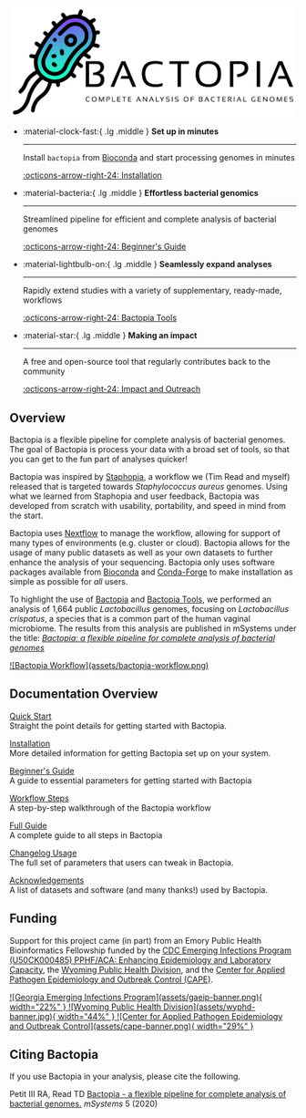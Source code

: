 ![Bactopia Logo](assets/bactopia-logo.png)

<div class="grid cards" markdown>

-   :material-clock-fast:{ .lg .middle } __Set up in minutes__

    ---

    Install `bactopia` from [Bioconda](https://bioconda.github.io/) and start processing
    genomes in minutes

    [:octicons-arrow-right-24: Installation](installation.md)

-   :material-bacteria:{ .lg .middle } __Effortless bacterial genomics__

    ---

    Streamlined pipeline for efficient and complete analysis of bacterial genomes

    [:octicons-arrow-right-24: Beginner's Guide](beginners-guide.md)

-   :material-lightbulb-on:{ .lg .middle } __Seamlessly expand analyses__

    ---

    Rapidly extend studies with a variety of supplementary, ready-made, workflows

    [:octicons-arrow-right-24: Bactopia Tools](bactopia-tools/index.md)

-   :material-star:{ .lg .middle } __Making an impact__

    ---

    A free and open-source tool that regularly contributes back to the community

    [:octicons-arrow-right-24: Impact and Outreach](impact-and-outreach/index.md)

</div>

## Overview

Bactopia is a flexible pipeline for complete analysis of bacterial genomes. The goal of
Bactopia is process your data with a broad set of tools, so that you can get to the fun
part of analyses quicker!

Bactopia was inspired by [Staphopia](https://staphopia.github.io/), a workflow we (Tim Read
and myself) released that is targeted towards *Staphylococcus aureus* genomes. Using what we
learned from Staphopia and user feedback, Bactopia was developed from scratch with usability,
portability, and speed in mind from the start.

Bactopia uses [Nextflow](https://www.nextflow.io/) to manage the workflow, allowing for support
of many types of environments (e.g. cluster or cloud). Bactopia allows for the usage of many
public datasets as well as your own datasets to further enhance the analysis of your sequencing.
Bactopia only uses software packages available from [Bioconda](https://bioconda.github.io/)
and [Conda-Forge](https://conda-forge.org/) to make installation as simple as possible for
*all* users.

To highlight the use of [Bactopia](full-guide.md) and [Bactopia Tools](bactopia-tools/index.md),
we performed an analysis of 1,664 public *Lactobacillus* genomes, focusing on *Lactobacillus crispatus*,
a species that is a common part of the human vaginal microbiome. The results from this analysis
are published in mSystems under the title:
*[Bactopia: a flexible pipeline for complete analysis of bacterial genomes](https://doi.org/10.1128/mSystems.00190-20)*

<a class="zoom" href="assets/bactopia-workflow.png">
![Bactopia Workflow](assets/bactopia-workflow.png)
</a>

## Documentation Overview
[Quick Start](quick-start.md)  
Straight the point details for getting started with Bactopia.  

[Installation](installation.md)  
More detailed information for getting Bactopia set up on your system.

[Beginner's Guide](beginners-guide.md)  
A guide to essential parameters for getting started with Bactopia

[Workflow Steps](bactopia/gather.md)  
A step-by-step walkthrough of the Bactopia workflow

[Full Guide](full-guide.md)  
A complete guide to all steps in Bactopia

[Changelog Usage](changelog.md)  
The full set of parameters that users can tweak in Bactopia.

[Acknowledgements](impact-and-outreach/acknowledgements.md)  
A list of datasets and software (and many thanks!) used by Bactopia.

## Funding

Support for this project came (in part) from an Emory Public Health Bioinformatics Fellowship
funded by the [CDC Emerging Infections Program (U50CK000485) PPHF/ACA: Enhancing Epidemiology and Laboratory Capacity](https://dph.georgia.gov/EIP),
the [Wyoming Public Health Division](https://health.wyo.gov/publichealth/), and
the [Center for Applied Pathogen Epidemiology and Outbreak Control (CAPE)](https://www.linkedin.com/company/center-for-applied-pathogen-epidemiology-and-outbreak-control/).

<a href="https://dph.georgia.gov/EIP">
![Georgia Emerging Infections Program](assets/gaeip-banner.png){ width="22%" }
</a>
<a href="https://health.wyo.gov/publichealth/">
![Wyoming Public Health Division](assets/wyphd-banner.jpg){ width="44%" }
</a>
<a href="https://www.linkedin.com/company/center-for-applied-pathogen-epidemiology-and-outbreak-control/">
![Center for Applied 
Pathogen Epidemiology and Outbreak Control](assets/cape-banner.png){ width="29%" }
</a>

## Citing Bactopia

If you use Bactopia in your analysis, please cite the following.

Petit III RA, Read TD [Bactopia - a flexible pipeline for complete analysis of bacterial genomes.](https://doi.org/10.1128/mSystems.00190-20) _mSystems_ 5 (2020)
